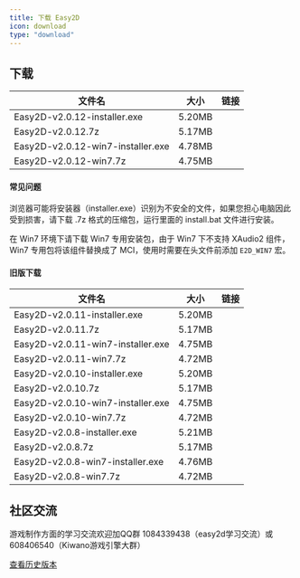 ```yaml
---
title: 下载 Easy2D
icon: download
type: "download"
---
```


## 下载

| 文件名                  |   大小   |   链接   |
| ---------------------- |:-------:|:--------:|
| Easy2D-v2.0.12-installer.exe | 5.20MB   | [<i class="download icon"></i>](https://download.easy2d.cn/release/easy2d-v2.0.12-installer.exe) |
| Easy2D-v2.0.12.7z  | 5.17MB   | [<i class="download icon"></i>](https://download.easy2d.cn/release/easy2d-v2.0.12.7z) |
| Easy2D-v2.0.12-win7-installer.exe | 4.78MB   | [<i class="download icon"></i>](https://download.easy2d.cn/release/easy2d-v2.0.12-win7-installer.exe) |
| Easy2D-v2.0.12-win7.7z  | 4.75MB   | [<i class="download icon"></i>](https://download.easy2d.cn/release/easy2d-v2.0.12-win7.7z) |

#### 常见问题

浏览器可能将安装器（installer.exe）识别为不安全的文件，如果您担心电脑因此受到损害，请下载 .7z 格式的压缩包，运行里面的 install.bat 文件进行安装。

在 Win7 环境下请下载 Win7 专用安装包，由于 Win7 下不支持 XAudio2 组件，Win7 专用包将该组件替换成了 MCI，使用时需要在头文件前添加 `E2D_WIN7` 宏。

#### 旧版下载

| 文件名                  |   大小   |   链接   |
| ----------------------- |:--------:|:--------:|
| Easy2D-v2.0.11-installer.exe | 5.20MB   | [<i class="download icon"></i>](https://download.easy2d.cn/release/easy2d-v2.0.11-installer.exe) |
| Easy2D-v2.0.11.7z  | 5.17MB   | [<i class="download icon"></i>](https://download.easy2d.cn/release/easy2d-v2.0.11.7z) |
| Easy2D-v2.0.11-win7-installer.exe | 4.75MB   | [<i class="download icon"></i>](https://download.easy2d.cn/release/easy2d-v2.0.11-win7-installer.exe) |
| Easy2D-v2.0.11-win7.7z  | 4.72MB   | [<i class="download icon"></i>](https://download.easy2d.cn/release/easy2d-v2.0.11-win7.7z) |
| Easy2D-v2.0.10-installer.exe | 5.20MB   | [<i class="download icon"></i>](https://download.easy2d.cn/release/easy2d-v2.0.10-installer.exe) |
| Easy2D-v2.0.10.7z  | 5.17MB   | [<i class="download icon"></i>](https://download.easy2d.cn/release/easy2d-v2.0.10.7z) |
| Easy2D-v2.0.10-win7-installer.exe | 4.75MB   | [<i class="download icon"></i>](https://download.easy2d.cn/release/easy2d-v2.0.10-win7-installer.exe) |
| Easy2D-v2.0.10-win7.7z  | 4.72MB   | [<i class="download icon"></i>](https://download.easy2d.cn/release/easy2d-v2.0.10-win7.7z) |
| Easy2D-v2.0.8-installer.exe | 5.21MB   | [<i class="download icon"></i>](https://download.easy2d.cn/release/easy2d-v2.0.8-installer.exe) |
| Easy2D-v2.0.8.7z  | 5.17MB   | [<i class="download icon"></i>](https://download.easy2d.cn/release/easy2d-v2.0.8.7z) |
| Easy2D-v2.0.8-win7-installer.exe | 4.76MB   | [<i class="download icon"></i>](https://download.easy2d.cn/release/easy2d-v2.0.8-win7-installer.exe) |
| Easy2D-v2.0.8-win7.7z  | 4.72MB   | [<i class="download icon"></i>](https://download.easy2d.cn/release/easy2d-v2.0.8-win7.7z) |

## 社区交流

游戏制作方面的学习交流欢迎加QQ群 1084339438（easy2d学习交流）或 608406540（Kiwano游戏引擎大群）

<a class="ui button" href="/history">查看历史版本</a>